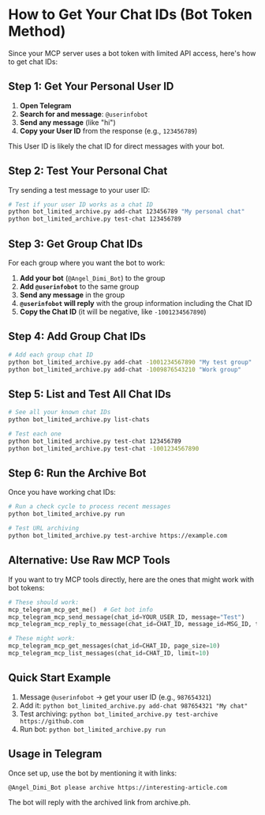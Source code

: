 # How to Get Your Chat IDs (Bot Token Method)

Since your MCP server uses a bot token with limited API access, here's how to get chat IDs:

## Step 1: Get Your Personal User ID

1. **Open Telegram**
2. **Search for and message**: `@userinfobot`
3. **Send any message** (like "hi")
4. **Copy your User ID** from the response (e.g., `123456789`)

This User ID is likely the chat ID for direct messages with your bot.

## Step 2: Test Your Personal Chat

Try sending a test message to your user ID:

```bash
# Test if your user ID works as a chat ID
python bot_limited_archive.py add-chat 123456789 "My personal chat"
python bot_limited_archive.py test-chat 123456789
```

## Step 3: Get Group Chat IDs

For each group where you want the bot to work:

1. **Add your bot** (`@Angel_Dimi_Bot`) to the group
2. **Add `@userinfobot`** to the same group  
3. **Send any message** in the group
4. **`@userinfobot` will reply** with the group information including the Chat ID
5. **Copy the Chat ID** (it will be negative, like `-1001234567890`)

## Step 4: Add Group Chat IDs

```bash
# Add each group chat ID
python bot_limited_archive.py add-chat -1001234567890 "My test group"
python bot_limited_archive.py add-chat -1009876543210 "Work group"
```

## Step 5: List and Test All Chat IDs

```bash
# See all your known chat IDs
python bot_limited_archive.py list-chats

# Test each one
python bot_limited_archive.py test-chat 123456789
python bot_limited_archive.py test-chat -1001234567890
```

## Step 6: Run the Archive Bot

Once you have working chat IDs:

```bash
# Run a check cycle to process recent messages
python bot_limited_archive.py run

# Test URL archiving
python bot_limited_archive.py test-archive https://example.com
```

## Alternative: Use Raw MCP Tools

If you want to try MCP tools directly, here are the ones that might work with bot tokens:

```python
# These should work:
mcp_telegram_mcp_get_me()  # Get bot info
mcp_telegram_mcp_send_message(chat_id=YOUR_USER_ID, message="Test")
mcp_telegram_mcp_reply_to_message(chat_id=CHAT_ID, message_id=MSG_ID, text="Reply")

# These might work:
mcp_telegram_mcp_get_messages(chat_id=CHAT_ID, page_size=10)
mcp_telegram_mcp_list_messages(chat_id=CHAT_ID, limit=10)
```

## Quick Start Example

1. Message `@userinfobot` → get your user ID (e.g., `987654321`)
2. Add it: `python bot_limited_archive.py add-chat 987654321 "My chat"`
3. Test archiving: `python bot_limited_archive.py test-archive https://github.com`
4. Run bot: `python bot_limited_archive.py run`

## Usage in Telegram

Once set up, use the bot by mentioning it with links:

```
@Angel_Dimi_Bot please archive https://interesting-article.com
```

The bot will reply with the archived link from archive.ph.